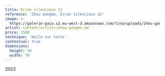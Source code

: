 ```yaml
---
title: Ecran silencieux 12
reference: 'Zhou Gongmo, Ecran silencieux 12'
image: >-
  https://galerie-gaia.s3.eu-west-3.amazonaws.com/tina/uploads/zhou-gongmo/galerie-gaia-zhou-gongmo-ecran-silencieux-12.jpg
artist: content/artists/zhou-gongmo.md
price: 1500
technique: 'Huile sur toile '
contextual: true
dimensions:
  height: 50
  width: 70
---
```


2022
